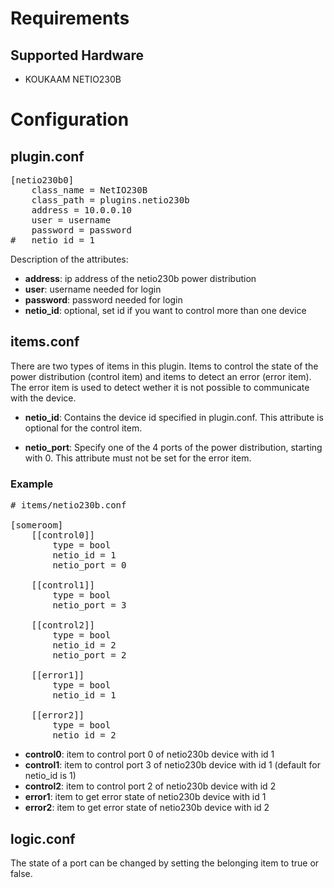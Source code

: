 # Requirements
## Supported Hardware

* KOUKAAM NETIO230B

# Configuration
## plugin.conf

<pre>
[netio230b0]
    class_name = NetIO230B
    class_path = plugins.netio230b
    address = 10.0.0.10
    user = username
    password = password
#   netio_id = 1
</pre>

Description of the attributes:

* __address__: ip address of the netio230b power distribution 
* __user__: username needed for login
* __password__: password needed for login
* __netio_id__: optional, set id if you want to control more than one device

## items.conf

There are two types of items in this plugin. Items to control the state of the power
distribution (control item) and items to detect an error (error item). The error item
is used to detect wether it is not possible to communicate with the device.

* __netio_id__: Contains the device id specified in plugin.conf. This attribute is optional for the control item.

* __netio_port__: Specify one of the 4 ports of the power distribution, starting with 0. This attribute must not
be set for the error item.

### Example

<pre>
# items/netio230b.conf

[someroom]
    [[control0]]
        type = bool
        netio_id = 1
        netio_port = 0

    [[control1]]
        type = bool
        netio_port = 3

    [[control2]]
        type = bool
        netio_id = 2
        netio_port = 2

    [[error1]]
        type = bool
        netio_id = 1

    [[error2]]
        type = bool
        netio_id = 2
</pre>

* __control0__: item to control port 0 of netio230b device with id 1
* __control1__: item to control port 3 of netio230b device with id 1 (default for netio_id is 1)
* __control2__: item to control port 2 of netio230b device with id 2
* __error1__: item to get error state of netio230b device with id 1
* __error2__: item to get error state of netio230b device with id 2

## logic.conf

The state of a port can be changed by setting the belonging item to true or false.
